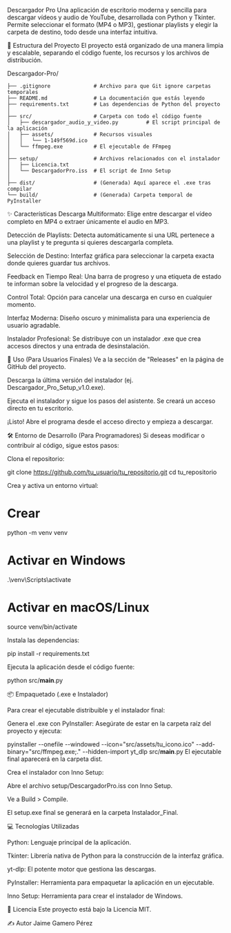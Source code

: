 Descargador Pro
Una aplicación de escritorio moderna y sencilla para descargar vídeos y audio de YouTube, desarrollada con Python y Tkinter. Permite seleccionar el formato (MP4 o MP3), gestionar playlists y elegir la carpeta de destino, todo desde una interfaz intuitiva.



📂 Estructura del Proyecto
El proyecto está organizado de una manera limpia y escalable, separando el código fuente, los recursos y los archivos de distribución.

Descargador-Pro/

```
├── .gitignore              # Archivo para que Git ignore carpetas temporales
├── README.md               # La documentación que estás leyendo
├── requirements.txt        # Las dependencias de Python del proyecto
│
├── src/                    # Carpeta con todo el código fuente
│   ├── descargador_audio_y_video.py         # El script principal de la aplicación
│   ├── assets/             # Recursos visuales
│   │   └── 1-149f569d.ico
│   └── ffmpeg.exe          # El ejecutable de FFmpeg
│
├── setup/                  # Archivos relacionados con el instalador
│   ├── Licencia.txt
│   └── DescargadorPro.iss  # El script de Inno Setup
│
├── dist/                   # (Generada) Aquí aparece el .exe tras compilar
└── build/                  # (Generada) Carpeta temporal de PyInstaller
```

✨ Características
Descarga Multiformato: Elige entre descargar el vídeo completo en MP4 o extraer únicamente el audio en MP3.

Detección de Playlists: Detecta automáticamente si una URL pertenece a una playlist y te pregunta si quieres descargarla completa.

Selección de Destino: Interfaz gráfica para seleccionar la carpeta exacta donde quieres guardar tus archivos.

Feedback en Tiempo Real: Una barra de progreso y una etiqueta de estado te informan sobre la velocidad y el progreso de la descarga.

Control Total: Opción para cancelar una descarga en curso en cualquier momento.

Interfaz Moderna: Diseño oscuro y minimalista para una experiencia de usuario agradable.

Instalador Profesional: Se distribuye con un instalador .exe que crea accesos directos y una entrada de desinstalación.

🚀 Uso (Para Usuarios Finales)
Ve a la sección de "Releases" en la página de GitHub del proyecto.

Descarga la última versión del instalador (ej. Descargador_Pro_Setup_v1.0.exe).

Ejecuta el instalador y sigue los pasos del asistente. Se creará un acceso directo en tu escritorio.

¡Listo! Abre el programa desde el acceso directo y empieza a descargar.

🛠️ Entorno de Desarrollo (Para Programadores)
Si deseas modificar o contribuir al código, sigue estos pasos:

Clona el repositorio:


git clone https://github.com/tu_usuario/tu_repositorio.git
cd tu_repositorio


Crea y activa un entorno virtual:

# Crear
python -m venv venv
# Activar en Windows
.\venv\Scripts\activate
# Activar en macOS/Linux
source venv/bin/activate


Instala las dependencias:

pip install -r requirements.txt


Ejecuta la aplicación desde el código fuente:

python src/__main__.py


📦 Empaquetado (.exe e Instalador)

Para crear el ejecutable distribuible y el instalador final:

Genera el .exe con PyInstaller:
Asegúrate de estar en la carpeta raíz del proyecto y ejecuta:

pyinstaller --onefile --windowed --icon="src/assets/tu_icono.ico" --add-binary="src/ffmpeg.exe;." --hidden-import yt_dlp src/__main__.py
El ejecutable final aparecerá en la carpeta dist.

Crea el instalador con Inno Setup:

Abre el archivo setup/DescargadorPro.iss con Inno Setup.

Ve a Build > Compile.

El setup.exe final se generará en la carpeta Instalador_Final.



💻 Tecnologías Utilizadas

Python: Lenguaje principal de la aplicación.

Tkinter: Librería nativa de Python para la construcción de la interfaz gráfica.

yt-dlp: El potente motor que gestiona las descargas.

PyInstaller: Herramienta para empaquetar la aplicación en un ejecutable.

Inno Setup: Herramienta para crear el instalador de Windows.


📝 Licencia
Este proyecto está bajo la Licencia MIT.


✍️ Autor
Jaime Gamero Pérez